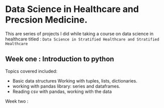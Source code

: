 # Data Science in Healthcare and Precsion Medicine. 


This are series of projects I did while taking a course on data science in healthcare titled : `Data Science in Stratified Healthcare and Stratified Healthcare` 

Week one : Introduction to python
---
Topics covered included:
+ Basic data structures
Working with tuples, lists, dictionaries.
+ working with pandas library:
 series and dataframes.
+ Reading csv with pandas, working with the data


Week two : 